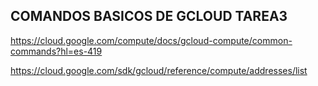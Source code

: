 ## COMANDOS BASICOS DE GCLOUD TAREA3 ##




https://cloud.google.com/compute/docs/gcloud-compute/common-commands?hl=es-419







https://cloud.google.com/sdk/gcloud/reference/compute/addresses/list